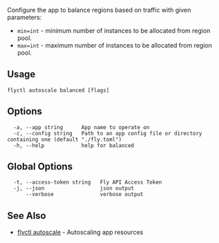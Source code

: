 Configure the app to balance regions based on traffic with given parameters:

* `min=int` - minimum number of instances to be allocated from region pool.
* `max=int` - maximum number of instances to be allocated from region pool.

## Usage

~~~
flyctl autoscale balanced [flags]
~~~

## Options

~~~
  -a, --app string      App name to operate on
  -c, --config string   Path to an app config file or directory containing one (default "./fly.toml")
  -h, --help            help for balanced
~~~

## Global Options

~~~
  -t, --access-token string   Fly API Access Token
  -j, --json                  json output
      --verbose               verbose output
~~~

## See Also

* [flyctl autoscale](/docs/flyctl/autoscale/)	 - Autoscaling app resources


